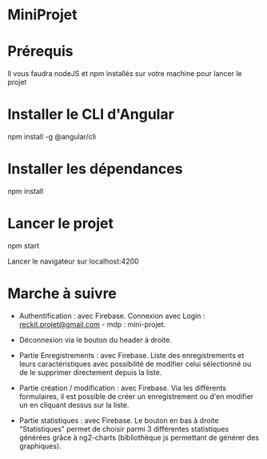 # MiniProjet

# Prérequis

Il vous faudra nodeJS et npm installés sur votre machine pour lancer le projet

# Installer le CLI d'Angular

npm install -g @angular/cli

# Installer les dépendances

npm install

# Lancer le projet

npm start

Lancer le navigateur sur localhost:4200

# Marche à suivre

- Authentification : avec Firebase. Connexion avec Login : reckit.projet@gmail.com - mdp : mini-projet.

- Déconnexion via le bouton du header à droite.

- Partie Enregistrements : avec Firebase. Liste des enregistrements et leurs caractéristiques avec possibilité
de modifier celui sélectionné ou de le supprimer directement depuis la liste.

- Partie création / modification : avec Firebase. Via les différents formulaires, il est possible de créer un enregistrement
ou d'en modifier un en cliquant dessus sur la liste.

- Partie statistiques : avec Firebase. Le bouton en bas à droite "Statistiques" permet de choisir parmi 3 différentes
statistiques générées grâce à ng2-charts (bibliothèque js permettant de générer des graphiques).

